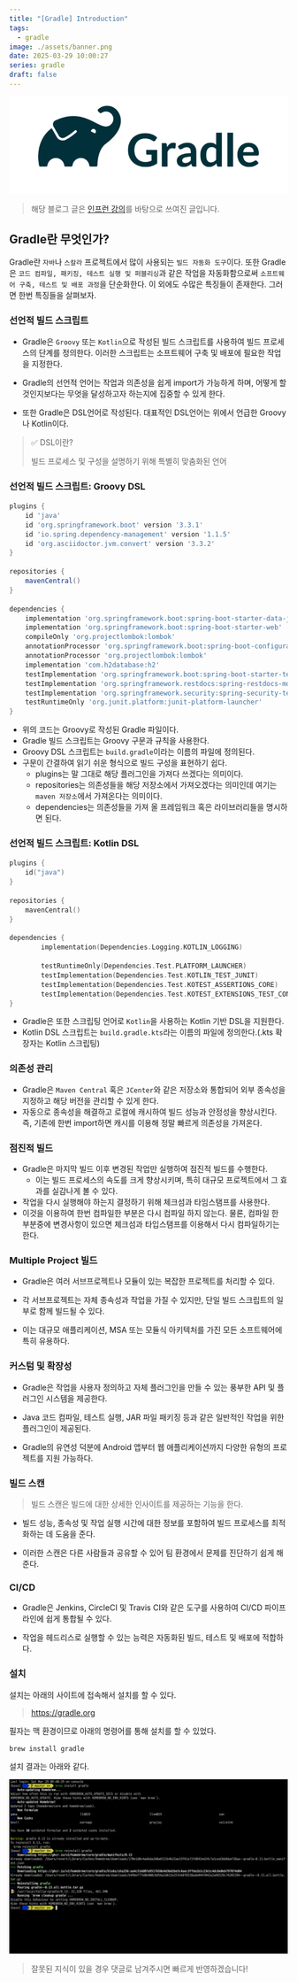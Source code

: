 ```yaml
---
title: "[Gradle] Introduction"
tags:
  - gradle
image: ./assets/banner.png
date: 2025-03-29 10:00:27
series: gradle
draft: false
---
```


![banner](./assets/banner.png)

> 해당 블로그 글은 [인프런 강의](https://inf.run/xZG3C)를 바탕으로 쓰여진 글입니다.

## Gradle란 무엇인가?

Gradle란 `자바`나 `스칼라` 프로젝트에서 많이 사용되는 `빌드 자동화 도구`이다. 또한 Gradle은 
`코드 컴파일, 패키징, 테스트 실행 및 퍼블리싱`과 같은 작업을 자동화함으로써 `소프트웨어 구축, 테스트 및 배포 과정`을 단순화한다. 이 외에도 수많은 특징들이 존재한다. 그러면 한번 특징들을 살펴보자.

### 선언적 빌드 스크립트

- Gradle은 `Groovy` 또는 `Kotlin`으로 작성된 빌드 스크립트를 사용하여 빌드 프로세스의 단계를 정의한다. 이러한 스크립트는 소프트웨어 구축 및 배포에 필요한 작업을 지정한다.

- Gradle의 선언적 언어는 작업과 의존성을 쉽게 import가 가능하게 하며, 어떻게 할 것인지보다는 무엇을 달성하고자 하는지에 집중할 수 있게 한다.

- 또한 Gradle은 DSL언어로 작성된다. 대표적인 DSL언어는 위에서 언급한 Groovy나 Kotlin이다.

> ✅ DSL이란?
>
> 빌드 프로세스 및 구성을 설명하기 위해 특별히 맞춤화된 언어

### 선언적 빌드 스크립트: Groovy DSL

``` groovy
plugins {
    id 'java'
    id 'org.springframework.boot' version '3.3.1'
    id 'io.spring.dependency-management' version '1.1.5'
    id 'org.asciidoctor.jvm.convert' version '3.3.2'
}

repositories {
    mavenCentral()
}

dependencies {
    implementation 'org.springframework.boot:spring-boot-starter-data-jpa'
    implementation 'org.springframework.boot:spring-boot-starter-web'
    compileOnly 'org.projectlombok:lombok'
    annotationProcessor 'org.springframework.boot:spring-boot-configuration-processor'
    annotationProcessor 'org.projectlombok:lombok'
    implementation 'com.h2database:h2'
    testImplementation 'org.springframework.boot:spring-boot-starter-test'
    testImplementation 'org.springframework.restdocs:spring-restdocs-mockmvc'
    testImplementation 'org.springframework.security:spring-security-test'
    testRuntimeOnly 'org.junit.platform:junit-platform-launcher'
}
```

- 위의 코드는 Groovy로 작성된 Gradle 파일이다.
- Gradle 빌드 스크립트는 Groovy 구문과 규칙을 사용한다.
- Groovy DSL 스크립트는 `build.gradle`이라는 이름의 파일에 정의된다.
- 구문이 간결하여 읽기 쉬운 형식으로 빌드 구성을 표현하기 쉽다.
  - plugins는 말 그대로 해당 플러그인을 가져다 쓰겠다는 의미이다.
  - repositories는 의존성들을 해당 저장소에서 가져오겠다는 의미인데 여기는 `maven 저장소`에서 가져온다는 의미이다.
  - dependencies는 의존성들을 가져 올 프레임워크 혹은 라이브러리들을 명시하면 된다.

### 선언적 빌드 스크립트: Kotlin DSL

``` kotlin
plugins {
    id("java")
}

repositories {
    mavenCentral()
}

dependencies {
        implementation(Dependencies.Logging.KOTLIN_LOGGING)

        testRuntimeOnly(Dependencies.Test.PLATFORM_LAUNCHER)
        testImplementation(Dependencies.Test.KOTLIN_TEST_JUNIT)
        testImplementation(Dependencies.Test.KOTEST_ASSERTIONS_CORE)
        testImplementation(Dependencies.Test.KOTEST_EXTENSIONS_TEST_CONTAINERS)
}
```

- Gradle은 또한 스크립팅 언어로 `Kotlin`을 사용하는 Kotlin 기반 DSL을 지원한다.
- Kotlin DSL 스크립트는 `build.gradle.kts`라는 이름의 파일에 정의한다.(.kts 확장자는 Kotlin 스크립팅)

### 의존성 관리

- Gradle은 `Maven Central` 혹은 `JCenter`와 같은 저장소와 통합되어 외부 종속성을 지정하고 해당 버전을 관리할 수 있게 한다.
- 자동으로 종속성을 해결하고 로컬에 캐시하여 빌드 성능과 안정성을 향상시킨다. 즉, 기존에 한번 import하면 캐시를 이용해 정말 빠르게 의존성을 가져온다.

### 점진적 빌드

- Gradle은 마지막 빌드 이후 변경된 작업만 실행하여 점진적 빌드를 수행한다.
  - 이는 빌드 프로세스의 속도를 크게 향상시키며, 특히 대규모 프로젝트에서 그 효과를 실감나게 볼 수 있다.
- 작업을 다시 실행해야 하는지 결정하기 위해 체크섬과 타임스탬프를 사용한다.
- 이것을 이용하여 한번 컴파일한 부분은 다시 컴파일 하지 않는다. 물론, 컴파일 한 부분중에 변경사항이 있으면 체크섬과 타입스탬프를 이용해서 다시 컴파일하기는 한다.

### Multiple Project 빌드

- Gradle은 여러 서브프로젝트나 모듈이 있는 복잡한 프로젝트를 처리할 수 있다.

- 각 서브프로젝트는 자체 종속성과 작업을 가질 수 있지만, 단일 빌드 스크립트의 일부로 함께 빌드될 수 있다.

- 이는 대규모 애플리케이션, MSA 또는 모듈식 아키텍처를 가진 모든 소프트웨어에 특히 유용하다.

### 커스텀 및 확장성

- Gradle은 작업을 사용자 정의하고 자체 플러그인을 만들 수 있는 풍부한 API 및 플러그인 시스템을 제공한다.

- Java 코드 컴파일, 테스트 실행, JAR 파일 패키징 등과 같은 일반적인 작업을 위한 플러그인이 제공된다.

- Gradle의 유연성 덕분에 Android 앱부터 웹 애플리케이션까지 다양한 유형의 프로젝트를 지원 가능하다.

### 빌드 스캔

> 빌드 스캔은 빌드에 대한 상세한 인사이트를 제공하는 기능을 한다.

- 빌드 성능, 종속성 및 작업 실행 시간에 대한 정보를 포함하여 빌드 프로세스를 최적화하는 데 도움을 준다.

- 이러한 스캔은 다른 사람들과 공유할 수 있어 팀 환경에서 문제를 진단하기 쉽게 해준다.

### CI/CD

- Gradle은 Jenkins, CircleCI 및 Travis CI와 같은 도구를 사용하여 CI/CD 파이프라인에 쉽게 통합될 수 있다.

- 작업을 헤드리스로 실행할 수 있는 능력은 자동화된 빌드, 테스트 및 배포에 적합하다.

### 설치

설치는 아래의 사이트에 접속해서 설치를 할 수 있다.

> https://gradle.org

필자는 맥 환경이므로 아래의 명령어를 통해 설치를 할 수 있었다.

``` shell
brew install gradle
```

설치 결과는 아래와 같다.

![image1](./assets/01.png)

> 잘못된 지식이 있을 경우 댓글로 남겨주시면 빠르게 반영하겠습니다!